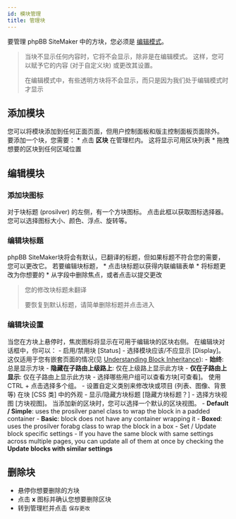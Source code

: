 ```yaml
---
id: 模块管理
title: 管理块
---
```


要管理 phpBB SiteMaker 中的方块，您必须是 [编辑模式](./blocks-overview#edit-mode)。

> 当块不显示任何内容时，它将不会显示，除非是在编辑模式。 这样，您可以赋予它的内容 (对于自定义块) 或更改其设置。
> 
> 在编辑模式中，有些透明方块将不会显示，而只是因为我们处于编辑模式时才显示

## 添加模块

您可以将模块添加到任何正面页面，但用户控制面板和版主控制面板页面除外。 要添加一个块，您需要： * 点击 **区块** 在管理栏内。 这将显示可用区块列表 * 拖拽想要的区块到任何区域位置

## 编辑模块

### 添加块图标

对于块标题 (prosilver) 的左侧，有一个方块图标。 点击此框以获取图标选择器。 您可以选择图标大小、颜色、浮点、旋转等。

### 编辑块标题

phpBB SiteMaker块将会有默认，已翻译的标题，但如果标题不符合您的需要，您可以更改它。 若要编辑块标题， * 点击块标题以获得内联编辑表单 * 将标题更改为你想要的 * 从字段中删除焦点，或者点击以提交更改

> 您的修改块标题未翻译
> 
> 要恢复到默认标题，请简单删除标题并点击进入

### 编辑块设置

当您在方块上悬停时，焦炭图标将显示在可用于编辑块的区块右侧。 在编辑块对话框中，你可以： - 启用/禁用块 [Status] - 选择模块应该/不应显示 [Display]。 这仅适用于您有嵌套页面的情况(见 [Understanding Block Inheritance](./blocks-inheritance.md)): - **始终**: 总是显示方块 - **隐藏在子路由上级路上**: 仅在上级路上显示此方块 - **仅在子路由上显示**: 仅在子路由上显示此方块 - 选择哪些用户组可以查看方块[可查看]。 使用 CTRL + 点击选择多个组。 - 设置自定义类别来修改块或项目 (列表、图像、背景等) 在块 [CSS 类] 中的外观 - 显示/隐藏方块标题 [隐藏方块标题？] - 选择方块视图 [方块视图]。 当添加新的区块时，您可以选择一个默认的区块视图。 - **Default / Simple**: uses the prosilver panel class to wrap the block in a padded container - **Basic**: block does not have any container wrapping it - **Boxed**: uses the prosilver forabg class to wrap the block in a box - Set / Update block specific settings - If you have the same block with same settings across multiple pages, you can update all of them at once by checking the **Update blocks with similar settings**

## 删除块

- 悬停你想要删除的方块
- 点击 **x** 图标并确认您想要删除区块
- 转到管理栏并点击 `保存更改`